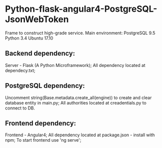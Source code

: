 # Python-flask-angular4-PostgreSQL-JsonWebToken

Frame to construct high-grade service. 
Main environment:
PostgreSQL 9.5
Python 3.4
Ubuntu 17.10

## Backend dependency:
Server - Flask (A Python Microframework);
All dependency located at dependecy.txt;


## PostgreSQL dependency:
Uncomment string(Base.metadata.create_all(engine)) to create and clear database entity in main.py;
All authorities located at creadentials.py to connect to DB.

## Frontend dependency:
Frontend - Angular4;
All dependency located at package.json - install with npm;
To start frontend use 'ng serve';






